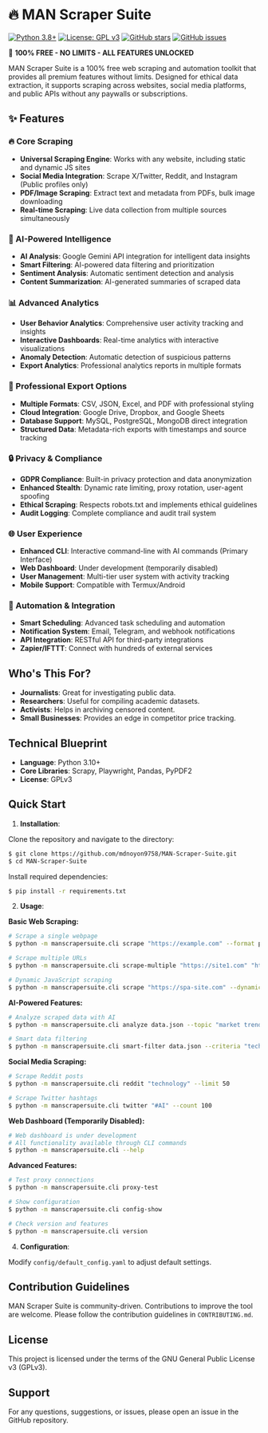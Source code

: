 # 🔥 MAN Scraper Suite

[![Python 3.8+](https://img.shields.io/badge/python-3.8+-blue.svg)](https://www.python.org/downloads/)
[![License: GPL v3](https://img.shields.io/badge/License-GPLv3-blue.svg)](https://www.gnu.org/licenses/gpl-3.0)
[![GitHub stars](https://img.shields.io/github/stars/mdnoyon9758/MAN-Scraper-Suite.svg)](https://github.com/mdnoyon9758/MAN-Scraper-Suite/stargazers)
[![GitHub issues](https://img.shields.io/github/issues/mdnoyon9758/MAN-Scraper-Suite.svg)](https://github.com/mdnoyon9758/MAN-Scraper-Suite/issues)

 **100% FREE - NO LIMITS - ALL FEATURES UNLOCKED**

MAN Scraper Suite is a 100% free web scraping and automation toolkit that provides all premium features without limits. Designed for ethical data extraction, it supports scraping across websites, social media platforms, and public APIs without any paywalls or subscriptions.

## ✨ Features

### 🔥 Core Scraping
- **Universal Scraping Engine**: Works with any website, including static and dynamic JS sites
- **Social Media Integration**: Scrape X/Twitter, Reddit, and Instagram (Public profiles only)
- **PDF/Image Scraping**: Extract text and metadata from PDFs, bulk image downloading
- **Real-time Scraping**: Live data collection from multiple sources simultaneously

### 🤖 AI-Powered Intelligence
- **AI Analysis**: Google Gemini API integration for intelligent data insights
- **Smart Filtering**: AI-powered data filtering and prioritization
- **Sentiment Analysis**: Automatic sentiment detection and analysis
- **Content Summarization**: AI-generated summaries of scraped data

### 📊 Advanced Analytics
- **User Behavior Analytics**: Comprehensive user activity tracking and insights
- **Interactive Dashboards**: Real-time analytics with interactive visualizations
- **Anomaly Detection**: Automatic detection of suspicious patterns
- **Export Analytics**: Professional analytics reports in multiple formats

### 📄 Professional Export Options
- **Multiple Formats**: CSV, JSON, Excel, and PDF with professional styling
- **Cloud Integration**: Google Drive, Dropbox, and Google Sheets
- **Database Support**: MySQL, PostgreSQL, MongoDB direct integration
- **Structured Data**: Metadata-rich exports with timestamps and source tracking

### 🔒 Privacy & Compliance
- **GDPR Compliance**: Built-in privacy protection and data anonymization
- **Enhanced Stealth**: Dynamic rate limiting, proxy rotation, user-agent spoofing
- **Ethical Scraping**: Respects robots.txt and implements ethical guidelines
- **Audit Logging**: Complete compliance and audit trail system

### 🌐 User Experience
- **Enhanced CLI**: Interactive command-line with AI commands (Primary Interface)
- **Web Dashboard**: Under development (temporarily disabled)
- **User Management**: Multi-tier user system with activity tracking
- **Mobile Support**: Compatible with Termux/Android

### 🔄 Automation & Integration
- **Smart Scheduling**: Advanced task scheduling and automation
- **Notification System**: Email, Telegram, and webhook notifications
- **API Integration**: RESTful API for third-party integrations
- **Zapier/IFTTT**: Connect with hundreds of external services

## Who's This For?

- **Journalists**: Great for investigating public data.
- **Researchers**: Useful for compiling academic datasets.
- **Activists**: Helps in archiving censored content.
- **Small Businesses**: Provides an edge in competitor price tracking.

## Technical Blueprint

- **Language**: Python 3.10+
- **Core Libraries**: Scrapy, Playwright, Pandas, PyPDF2
- **License**: GPLv3

## Quick Start

1. **Installation**:

Clone the repository and navigate to the directory:
```bash
$ git clone https://github.com/mdnoyon9758/MAN-Scraper-Suite.git
$ cd MAN-Scraper-Suite
```

Install required dependencies:
```bash
$ pip install -r requirements.txt
```

2. **Usage**:

**Basic Web Scraping:**
```bash
# Scrape a single webpage
$ python -m manscrapersuite.cli scrape "https://example.com" --format pdf

# Scrape multiple URLs
$ python -m manscrapersuite.cli scrape-multiple "https://site1.com" "https://site2.com" --format csv

# Dynamic JavaScript scraping
$ python -m manscrapersuite.cli scrape "https://spa-site.com" --dynamic --format excel
```

**AI-Powered Features:**
```bash
# Analyze scraped data with AI
$ python -m manscrapersuite.cli analyze data.json --topic "market trends"

# Smart data filtering
$ python -m manscrapersuite.cli smart-filter data.json --criteria "technology news" --output filtered
```

**Social Media Scraping:**
```bash
# Scrape Reddit posts
$ python -m manscrapersuite.cli reddit "technology" --limit 50

# Scrape Twitter hashtags
$ python -m manscrapersuite.cli twitter "#AI" --count 100
```

**Web Dashboard (Temporarily Disabled):**
```bash
# Web dashboard is under development
# All functionality available through CLI commands
$ python -m manscrapersuite.cli --help
```

**Advanced Features:**
```bash
# Test proxy connections
$ python -m manscrapersuite.cli proxy-test

# Show configuration
$ python -m manscrapersuite.cli config-show

# Check version and features
$ python -m manscrapersuite.cli version
```

4. **Configuration**:

Modify `config/default_config.yaml` to adjust default settings.

## Contribution Guidelines

MAN Scraper Suite is community-driven. Contributions to improve the tool are welcome. Please follow the contribution guidelines in `CONTRIBUTING.md`. 

## License

This project is licensed under the terms of the GNU General Public License v3 (GPLv3).

## Support

For any questions, suggestions, or issues, please open an issue in the GitHub repository.
